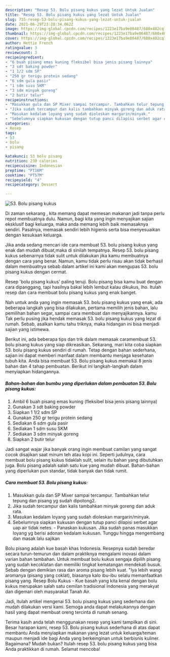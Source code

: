 ```yaml
---
description: "Resep 53. Bolu pisang kukus yang lezat Untuk Jualan"
title: "Resep 53. Bolu pisang kukus yang lezat Untuk Jualan"
slug: 755-resep-53-bolu-pisang-kukus-yang-lezat-untuk-jualan
date: 2021-06-29T23:28:34.062Z
image: https://img-global.cpcdn.com/recipes/1223e17ba9e86487/680x482cq70/53-bolu-pisang-kukus-foto-resep-utama.jpg
thumbnail: https://img-global.cpcdn.com/recipes/1223e17ba9e86487/680x482cq70/53-bolu-pisang-kukus-foto-resep-utama.jpg
cover: https://img-global.cpcdn.com/recipes/1223e17ba9e86487/680x482cq70/53-bolu-pisang-kukus-foto-resep-utama.jpg
author: Hettie French
ratingvalue: 3
reviewcount: 3
recipeingredient:
- "6 buah pisang emas kuning fleksibel bisa jenis pisang lainnya"
- "3 sdt baking powder"
- "1 1/2 sdm SP"
- "250 gr terigu protein sedang"
- "6 sdm gula pasir"
- "1 sdm susu SKM"
- "3 sdm minyak goreng"
- "2 butir telur"
recipeinstructions:
- "Masukkan gula dan SP Mixer sampai tercampur. Tambahkan telur tepung dan pisang yg sudah dipotong2."
- "Jika sudah tercampur dan kalis tambahkan minyak goreng dan aduk rata."
- "Masukan kedalam loyang yang sudah dioleskan margarin/minyak."
- "Sebelumnya siapkan kukusan dengan tutup panci dilapisi serbet agar uap air tidak netes.  Panaskan kukusan. Jika sudah panas masukkan loyang yg berisi adonan kedalam kukusan. Tunggu hingga mengembang dan masak lalu sajikan"
categories:
- Resep
tags:
- 53
- bolu
- pisang

katakunci: 53 bolu pisang 
nutrition: 230 calories
recipecuisine: Indonesian
preptime: "PT16M"
cooktime: "PT57M"
recipeyield: "4"
recipecategory: Dessert

---
```



![53. Bolu pisang kukus](https://img-global.cpcdn.com/recipes/1223e17ba9e86487/680x482cq70/53-bolu-pisang-kukus-foto-resep-utama.jpg)

Di zaman  sekarang , kita memang dapat memesan makanan jadi tanpa perlu repot membuatnya dulu. Namun, bagi kita yang ingin menyajikan sajian eksklusif bagi keluarga, maka anda memang lebih baik memasaknya sendiri. Pasalnya, memasak sendiri lebih higienis serta bisa menyesuaikan dengan kesukaan keluarga.

Jika anda sedang mencari ide cara membuat 53. bolu pisang kukus yang enak dan mudah dibuat,maka di sinilah tempatnya. Resep 53. bolu pisang kukus  sebenarnya tidak sulit untuk dilakukan jika kamu membuatnya dengan cara yang benar. Namun, kamu tidak perlu risau akan tidak berhasil dalam membuatnya 
sebab dalam artikel ini kami akan mengupas 53. bolu pisang kukus dengan cermat.  

Resep &#39;bolu pisang kukus&#39; paling teruji. Bolu pisang bisa kamu buat dengan cara dipanggang, tapi hasilnya bakal lebih lembut kalau dikukus, lho. Itulah resep dan cara membuat bolu pisang kukus yang enak banget.

Nah untuk anda yang ingin memasak 53. bolu pisang kukus yang enak, ada beberapa langkah yang bisa dilakukan, pertama memilih jenis bahan, lalu pemilihan bahan segar, sampai cara membuat dan menyajikannya. kamu Tak perlu pusing jika hendak memasak 53. bolu pisang kukus yang lezat di rumah. Sebab, asalkan kamu  tahu triknya, maka hidangan ini bisa menjadi sajian yang istimewa.

Berikut ini, ada beberapa tips dan trik dalam memasak caramembuat 53. bolu pisang kukus yang siap dikreasikan. Sekarang, mari kita coba siapkan 53. bolu pisang kukus sendiri di rumah. Tetap dengan bahan sederhana, sajian ini dapat memberi manfaat dalam membantu menjaga kesehatan tubuh kita. Anda bisa membuat 53. Bolu pisang kukus memakai 8 jenis bahan dan 4 tahap pembuatan. Berikut ini langkah-langkah dalam menyiapkan hidangannya.

<!--inarticleads1-->

##### Bahan-bahan dan bumbu yang diperlukan dalam pembuatan 53. Bolu pisang kukus:

1. Ambil 6 buah pisang emas kuning (fleksibel bisa jenis pisang lainnya)
1. Gunakan 3 sdt baking powder
1. Siapkan 1 1/2 sdm SP
1. Gunakan 250 gr terigu protein sedang
1. Sediakan 6 sdm gula pasir
1. Sediakan 1 sdm susu SKM
1. Sediakan 3 sdm minyak goreng
1. Siapkan 2 butir telur


Jadi sangat wajar jika banyak orang ingin membuat camilan yang sangat cocok disajikan saat minum teh atau kopi ini. Seperti judulnya, cara membuat bolu pisang kukus tidaklah sulit, selain itu bahan yang dibutuhkan juga. Bolu pisang adalah salah satu kue yang mudah dibuat. Bahan-bahan yang diperlukan pun standar, tidak banyak dan tidak rumit. 

<!--inarticleads2-->

##### Cara membuat 53. Bolu pisang kukus:

1. Masukkan gula dan SP Mixer sampai tercampur. Tambahkan telur tepung dan pisang yg sudah dipotong2.
1. Jika sudah tercampur dan kalis tambahkan minyak goreng dan aduk rata.
1. Masukan kedalam loyang yang sudah dioleskan margarin/minyak.
1. Sebelumnya siapkan kukusan dengan tutup panci dilapisi serbet agar uap air tidak netes.  - Panaskan kukusan. Jika sudah panas masukkan loyang yg berisi adonan kedalam kukusan. Tunggu hingga mengembang dan masak lalu sajikan


Bolu pisang adalah kue basah khas Indonesia. Resepnya sudah beredar secara turun-temurun dan dalam praktiknya mengalami inovasi dalam varian bahan tambahan. Untuk membuat bolu kukus sengaja dipilih pisang yang sudah kecoklatan dan memiliki tingkat kematangan mendekati busuk. Sebab dengan demikian rasa dan aroma pisang lebih kuat. &#34;Iya lebih wangi aromanya (pisang yang coklat), biasanya kalo ibu-ibu selalu memanfaatkan pisang yang. Resep Bolu Kukus - Kue basah yang kita kenal dengan bolu kukus merupakan salah satu cemilan tradisional Indonesia yang merakyat dan digemari oleh masyarakat Tanah Air. 

Jadi, itulah artikel mengenai  53. bolu pisang kukus  yang sederhana dan mudah dilakukan versi kami. Semoga anda dapat melakukannya dengan hasil yang dapat membuat oreng tercinta di rumah senang. 

Terima kasih anda telah menggunakan resep yang kami tampilkan di sini. Besar harapan kami, resep  53. Bolu pisang kukus sederhana di atas dapat membantu Anda menyiapkan makanan yang lezat untuk keluarga/teman maupun menjadi ide bagi Anda yang berkeinginan untuk berbisnis kuliner. Bagaimana? Mudah bukan? Itulah resep 53. bolu pisang kukus yang bisa Anda praktikkan di rumah. Selamat mencoba!

